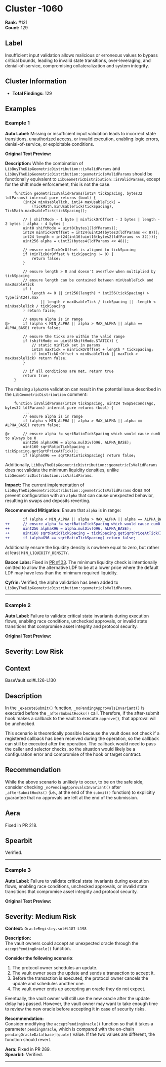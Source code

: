 # Cluster -1060

**Rank:** #121  
**Count:** 129  

## Label
Insufficient input validation allows malicious or erroneous values to bypass critical bounds, leading to invalid state transitions, over-leveraging, and denial-of-service, compromising collateralization and system integrity.

## Cluster Information
- **Total Findings:** 129

## Examples

### Example 1

**Auto Label:** Missing or insufficient input validation leads to incorrect state transitions, unauthorized access, or invalid execution, enabling logic errors, denial-of-service, or exploitable conditions.  

**Original Text Preview:**

**Description:** While the combination of `LibBuyTheDipGeometricDistribution::isValidParams` and `LibBuyTheDipGeometricDistribution::geometricIsValidParams` should be functionally equivalent to `LibGeometricDistribution::isValidParams`, except for the shift mode enforcement, this is not the case.

```solidity
    function geometricIsValidParams(int24 tickSpacing, bytes32 ldfParams) internal pure returns (bool) {
        (int24 minUsableTick, int24 maxUsableTick) =
            (TickMath.minUsableTick(tickSpacing), TickMath.maxUsableTick(tickSpacing));

        // | shiftMode - 1 byte | minTickOrOffset - 3 bytes | length - 2 bytes | alpha - 4 bytes |
        uint8 shiftMode = uint8(bytes1(ldfParams));
        int24 minTickOrOffset = int24(uint24(bytes3(ldfParams << 8)));
        int24 length = int24(int16(uint16(bytes2(ldfParams << 32))));
        uint256 alpha = uint32(bytes4(ldfParams << 48));

        // ensure minTickOrOffset is aligned to tickSpacing
        if (minTickOrOffset % tickSpacing != 0) {
            return false;
        }

        // ensure length > 0 and doesn't overflow when multiplied by tickSpacing
        // ensure length can be contained between minUsableTick and maxUsableTick
        if (
            length <= 0 || int256(length) * int256(tickSpacing) > type(int24).max
                || length > maxUsableTick / tickSpacing || -length < minUsableTick / tickSpacing
        ) return false;

        // ensure alpha is in range
@>      if (alpha < MIN_ALPHA || alpha > MAX_ALPHA || alpha == ALPHA_BASE) return false;

        // ensure the ticks are within the valid range
        if (shiftMode == uint8(ShiftMode.STATIC)) {
            // static minTick set in params
            int24 maxTick = minTickOrOffset + length * tickSpacing;
            if (minTickOrOffset < minUsableTick || maxTick > maxUsableTick) return false;
        }

        // if all conditions are met, return true
        return true;
    }
```

The missing `alphaX96` validation can result in the potential issue described in the `LibGeometricDistribution` comment:

```solidity
    function isValidParams(int24 tickSpacing, uint24 twapSecondsAgo, bytes32 ldfParams) internal pure returns (bool) {
        ...
        // ensure alpha is in range
        if (alpha < MIN_ALPHA || alpha > MAX_ALPHA || alpha == ALPHA_BASE) return false;

@>      // ensure alpha != sqrtRatioTickSpacing which would cause cum0 to always be 0
        uint256 alphaX96 = alpha.mulDiv(Q96, ALPHA_BASE);
        uint160 sqrtRatioTickSpacing = tickSpacing.getSqrtPriceAtTick();
        if (alphaX96 == sqrtRatioTickSpacing) return false;
```

Additionally, `LibBuyTheDipGeometricDistribution::geometricIsValidParams` does not validate the minimum liquidity densities, unlike `LibGeometricDistribution::isValidParams`.

**Impact:** The current implementation of `LibBuyTheDipGeometricDistribution::geometricIsValidParams` does not prevent configuration with an `alpha` that can cause unexpected behavior, resulting in swaps and deposits reverting.

**Recommended Mitigation:** Ensure that `alpha` is in range:
```diff
        if (alpha < MIN_ALPHA || alpha > MAX_ALPHA || alpha == ALPHA_BASE) return false;
++      // ensure alpha != sqrtRatioTickSpacing which would cause cum0 to always be 0
++      uint256 alphaX96 = alpha.mulDiv(Q96, ALPHA_BASE);
++      uint160 sqrtRatioTickSpacing = tickSpacing.getSqrtPriceAtTick();
++      if (alphaX96 == sqrtRatioTickSpacing) return false;
```

Additionally ensure the liquidity density is nowhere equal to zero, but rather at least `MIN_LIQUIDITY_DENSITY`.

**Bacon Labs:** Fixed in [PR \#103](https://github.com/timeless-fi/bunni-v2/pull/103). The minimum liquidity check is intentionally omitted to allow the alternative LDF to be at a lower price where the default LDF may have less than the minimum required liquidity.

**Cyfrin:** Verified, the alpha validation has been added to `LibBuyTheDipGeometricDistribution::geometricIsValidParams`.

---
### Example 2

**Auto Label:** Failure to validate critical state invariants during execution flows, enabling race conditions, unchecked approvals, or invalid state transitions that compromise asset integrity and protocol security.  

**Original Text Preview:**

## Severity: Low Risk

## Context
BaseVault.sol#L126-L130

## Description
In the `_executeSubmit()` function, `_noPendingApprovalsInvariant()` is executed before the `_afterSubmitHooks()` call. Therefore, if the after-submit hook makes a callback to the vault to execute `approve()`, that approval will be unchecked. 

This scenario is theoretically possible because the vault does not check if a registered callback has been received during the operation, so the callback can still be executed after the operation. The callback would need to pass the caller and selector checks, so the situation would likely be a configuration error and compromise of the hook or target contract.

## Recommendation
While the above scenario is unlikely to occur, to be on the safe side, consider checking `_noPendingApprovalsInvariant()` after `_afterSubmitHooks()` (i.e., at the end of the `submit()` function) to explicitly guarantee that no approvals are left at the end of the submission.

## Aera
Fixed in PR 218.

## Spearbit
Verified.

---
### Example 3

**Auto Label:** Failure to validate critical state invariants during execution flows, enabling race conditions, unchecked approvals, or invalid state transitions that compromise asset integrity and protocol security.  

**Original Text Preview:**

## Severity: Medium Risk

**Context:** `OracleRegistry.sol#L187-L198`

**Description:**  
The vault owners could accept an unexpected oracle through the `acceptPendingOracle()` function. 

**Consider the following scenario:**

1. The protocol owner schedules an update.
2. The vault owner sees the update and sends a transaction to accept it.
3. Before the transaction is executed, the protocol owner cancels the update and schedules another one.
4. The vault owner ends up accepting an oracle they do not expect.

Eventually, the vault owner will still use the new oracle after the update delay has passed. However, the vault owner may want to take enough time to review the new oracle before accepting it in case of security risks.

**Recommendation:**  
Consider modifying the `acceptPendingOracle()` function so that it takes a parameter `pendingOracle`, which is compared with the on-chain `pendingOracleData[base][quote]` value. If the two values are different, the function should revert.

**Aera:** Fixed in PR 289.  
**Spearbit:** Verified.

---

